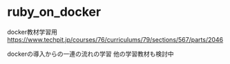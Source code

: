 # ruby_on_docker
docker教材学習用
https://www.techpit.jp/courses/76/curriculums/79/sections/567/parts/2046

dockerの導入からの一連の流れの学習
他の学習教材も検討中
